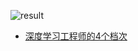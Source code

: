 ![result](IRLS-MLP/dnn-IRLS-result.jpg)
* [深度学习工程师的4个档次](https://mp.weixin.qq.com/s/9LAWtryak5y91Gr5WlM5iA)
